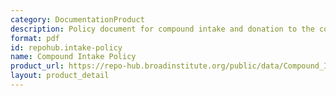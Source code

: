 ```yaml
---
category: DocumentationProduct
description: Policy document for compound intake and donation to the collection
format: pdf
id: repohub.intake-policy
name: Compound Intake Policy
product_url: https://repo-hub.broadinstitute.org/public/data/Compound_Intake_Policy.pdf
layout: product_detail
---
```

